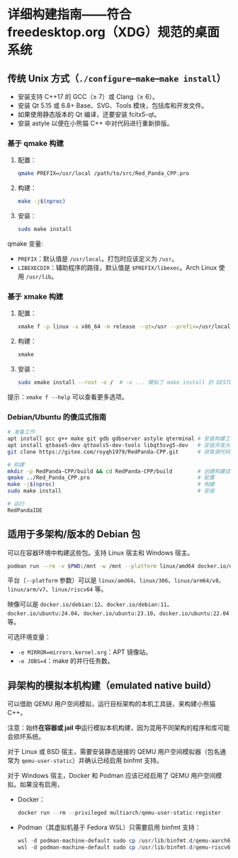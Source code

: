 # 详细构建指南——符合 freedesktop.org（XDG）规范的桌面系统

## 传统 Unix 方式（`./configure`–`make`–`make install`）

- 安装支持 C++17 的 GCC（≥ 7）或 Clang（≥ 6）。
- 安装 Qt 5.15 或 6.8+ Base、SVG、Tools 模块，包括库和开发文件。
- 如果使用静态版本的 Qt 编译，还要安装 fcitx5-qt。
- 安装 astyle 以便在小熊猫 C++ 中对代码进行重新排版。

### 基于 qmake 构建

1. 配置：
   ```bash
   qmake PREFIX=/usr/local /path/to/src/Red_Panda_CPP.pro
   ```
2. 构建：
   ```bash
   make -j$(nproc)
   ```
3. 安装：
   ```bash
   sudo make install
   ```

qmake 变量:
- `PREFIX`：默认值是 `/usr/local`。打包时应该定义为 `/usr`。
- `LIBEXECDIR`：辅助程序的路径，默认值是 `$PREFIX/libexec`。Arch Linux 使用 `/usr/lib`。

### 基于 xmake 构建

1. 配置：
   ```bash
   xmake f -p linux -a x86_64 -m release --qt=/usr --prefix=/usr/local
   ```
2. 构建：
   ```bash
   xmake
   ```
3. 安装：
   ```bash
   sudo xmake install --root -o /  # -o ... 模拟了 make install 的 DESTDIR=...
   ```

提示：`xmake f --help` 可以查看更多选项。

### Debian/Ubuntu 的傻瓜式指南

```bash
# 准备工作
apt install gcc g++ make git gdb gdbserver astyle qterminal # 安装构建工具和运行时工具
apt install qtbase5-dev qttools5-dev-tools libqt5svg5-dev   # 安装开发头文件和库
git clone https://gitee.com/royqh1979/RedPanda-CPP.git      # 获取源代码

# 构建
mkdir -p RedPanda-CPP/build && cd RedPanda-CPP/build        # 创建构建目录
qmake ../Red_Panda_CPP.pro                                  # 配置
make -j$(nproc)                                             # 构建
sudo make install                                           # 安装

# 运行
RedPandaIDE
```

## 适用于多架构/版本的 Debian 包

可以在容器环境中构建这些包。支持 Linux 宿主和 Windows 宿主。

```bash
podman run --rm -v $PWD:/mnt -w /mnt --platform linux/amd64 docker.io/debian:12 ./packages/debian/01-in-docker.sh
```

平台（`--platform` 参数）可以是 `linux/amd64`、`linux/386`、`linux/arm64/v8`、`linux/arm/v7`、`linux/riscv64` 等。

映像可以是 `docker.io/debian:12`、`docker.io/debian:11`、`docker.io/ubuntu:24.04`、`docker.io/ubuntu:23.10`、`docker.io/ubuntu:22.04` 等。

可选环境变量：
- `-e MIRROR=mirrors.kernel.org`：APT 镜像站。
- `-e JOBS=4`：make 的并行任务数。

## 异架构的模拟本机构建（emulated native build）

可以借助 QEMU 用户空间模拟，运行目标架构的本机工具链，来构建小熊猫C++。

注意：始终**在容器或 jail 中**运行模拟本机构建，因为混用不同架构的程序和库可能会损坏系统。

对于 Linux 或 BSD 宿主，需要安装静态链接的 QEMU 用户空间模拟器（包名通常为 `qemu-user-static`）并确认已经启用 binfmt 支持。

对于 Windows 宿主，Docker 和 Podman 应该已经启用了 QEMU 用户空间模拟。如果没有启用，
* Docker：
  ```ps1
  docker run --rm --privileged multiarch/qemu-user-static:register
  ```
* Podman（其虚拟机基于 Fedora WSL）只需要启用 binfmt 支持：
  ```ps1
  wsl -d podman-machine-default sudo cp /usr/lib/binfmt.d/qemu-aarch64-static.conf /proc/sys/fs/binfmt_misc/register
  wsl -d podman-machine-default sudo cp /usr/lib/binfmt.d/qemu-riscv64-static.conf /proc/sys/fs/binfmt_misc/register
  ```
